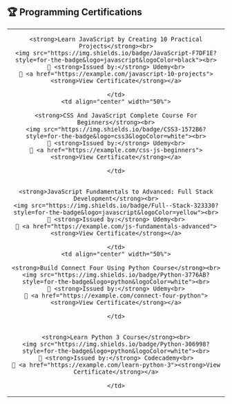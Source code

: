 ## 🏆 Programming Certifications

<table>
  <tr>
    <td align="center" width="50%">

    <strong>Learn JavaScript by Creating 10 Practical Projects</strong><br>
    <img src="https://img.shields.io/badge/JavaScript-F7DF1E?style=for-the-badge&logo=javascript&logoColor=black"><br>
    📅 <strong>Issued by:</strong> Udemy<br>
    🔗 <a href="https://example.com/javascript-10-projects"><strong>View Certificate</strong></a>

    </td>
    <td align="center" width="50%">

    <strong>CSS And JavaScript Complete Course For Beginners</strong><br>
    <img src="https://img.shields.io/badge/CSS3-1572B6?style=for-the-badge&logo=css3&logoColor=white"><br>
    📅 <strong>Issued by:</strong> Udemy<br>
    🔗 <a href="https://example.com/css-js-beginners"><strong>View Certificate</strong></a>

    </td>

  </tr>
  <tr>
    <td align="center" width="50%">

    <strong>JavaScript Fundamentals to Advanced: Full Stack Development</strong><br>
    <img src="https://img.shields.io/badge/Full--Stack-323330?style=for-the-badge&logo=javascript&logoColor=yellow"><br>
    📅 <strong>Issued by:</strong> Udemy<br>
    🔗 <a href="https://example.com/js-fundamentals-advanced"><strong>View Certificate</strong></a>

    </td>
    <td align="center" width="50%">

    <strong>Build Connect Four Using Python Course</strong><br>
    <img src="https://img.shields.io/badge/Python-3776AB?style=for-the-badge&logo=python&logoColor=white"><br>
    📅 <strong>Issued by:</strong> Udemy<br>
    🔗 <a href="https://example.com/connect-four-python"><strong>View Certificate</strong></a>

    </td>

  </tr>
  <tr>
    <td align="center" colspan="2">

    <strong>Learn Python 3 Course</strong><br>
    <img src="https://img.shields.io/badge/Python-306998?style=for-the-badge&logo=python&logoColor=white"><br>
    📅 <strong>Issued by:</strong> Codecademy<br>
    🔗 <a href="https://example.com/learn-python-3"><strong>View Certificate</strong></a>

    </td>

  </tr>
</table>
